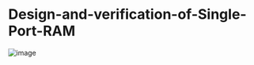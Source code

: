 # Design-and-verification-of-Single-Port-RAM

![image](https://github.com/Shubh3009/Design-and-verification-of-Single-Port-RAM/assets/108566789/83c8abf5-a8f1-4faf-9125-d3e54a50e9e5)
